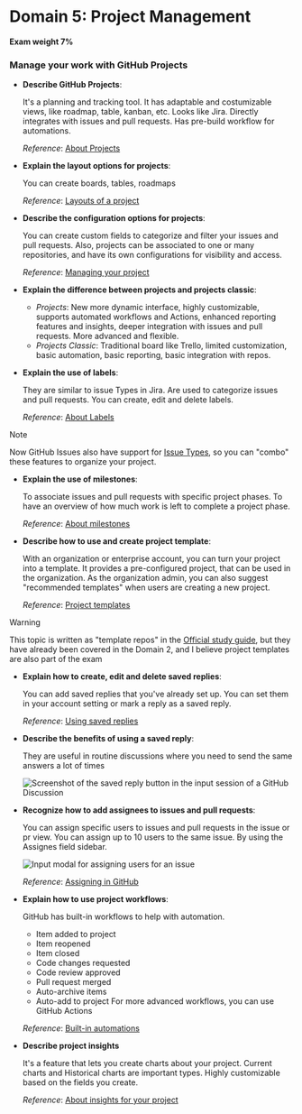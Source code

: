 # Domain 5: Project Management
**Exam weight 7%**
### Manage your work with GitHub Projects
- **Describe GitHub Projects**:
	
	It's a planning and tracking tool. It has adaptable and costumizable views, like roadmap, table, kanban, etc. Looks like Jira. Directly integrates with issues and pull requests. Has pre-build workflow for automations.

	_Reference_: [About Projects](https://docs.github.com/en/issues/planning-and-tracking-with-projects/learning-about-projects/about-projects)
	
- **Explain the layout options for projects**:
	
	You can create boards, tables, roadmaps

	_Reference_: [Layouts of a project](https://docs.github.com/en/issues/planning-and-tracking-with-projects/customizing-views-in-your-project/changing-the-layout-of-a-view)
	
- **Describe the configuration options for projects**:
	
	You can create custom fields to categorize and filter your issues and pull requests. 
	Also, projects can be associated to one or many repositories, and have its own configurations for visibility and access. 

	_Reference_: [Managing your project](https://docs.github.com/en/issues/planning-and-tracking-with-projects/managing-your-project)
	
- **Explain the difference between projects and projects classic**:
	
	- _Projects_: New more dynamic interface, highly customizable, supports automated workflows and Actions, enhanced reporting features and insights, deeper integration with issues and pull requests. More advanced and flexible.
	- _Projects Classic_: Traditional board like Trello, limited customization, basic automation, basic reporting, basic integration with repos. 
	
- **Explain the use of labels**:
	
	They are similar to issue Types in Jira. Are used to categorize issues and pull requests. You can create, edit and delete labels.

  _Reference_: [About Labels](https://docs.github.com/en/issues/using-labels-and-milestones-to-track-work/managing-labels)

> [!note]
> Now GitHub Issues also have support for [Issue Types](https://docs.github.com/en/issues/tracking-your-work-with-issues/configuring-issues/managing-issue-types-in-an-organization), so you can "combo" these features to organize your project.
	
- **Explain the use of milestones**:
	
	To associate issues and pull requests with specific project phases. To have an overview of how much work is left to complete a project phase.

	_Reference_: [About milestones](https://docs.github.com/en/issues/using-labels-and-milestones-to-track-work/about-milestones)
	
- **Describe how to use and create project template**:
	
	With an organization or enterprise account, you can turn your project into a template. It provides a pre-configured project, that can be used in the organization. As the organization admin, you can also suggest "recommended templates" when users are creating a new project.

  _Reference_: [Project templates](https://docs.github.com/en/issues/planning-and-tracking-with-projects/managing-your-project/managing-project-templates-in-your-organization)

> [!warning]
> This topic is written as "template repos" in the [Official study guide](https://assets.ctfassets.net/wfutmusr1t3h/1kmMx7AwI4qH8yIZgOmQlP/79e6ff1dfdee589d84a24dd763b1eef7/github-foundations-exam-study-guide__1_.pdf), but they have already been covered in the Domain 2, and I believe project templates are also part of the exam
	
- **Explain how to create, edit and delete saved replies**:
	
	You can add saved replies that you've already set up. You can set them in your account setting or mark a reply as a saved reply.

	_Reference_: [Using saved replies](https://docs.github.com/en/get-started/writing-on-github/working-with-saved-replies/using-saved-replies)
	
- **Describe the benefits of using a saved reply**:
	
	They are useful in routine discussions where you need to send the same answers a lot of times

  ![Screenshot of the saved reply button in the input session of a GitHub Discussion](https://github.com/user-attachments/assets/70b728a4-5859-4c3b-8f20-0dffd9c3e8cd)
	
- **Recognize how to add assignees to issues and pull requests**:
	
	You can assign specific users to issues and pull requests in the issue or pr view. You can assign up to 10 users to the same issue. By using the Assignes field sidebar.

  ![Input modal for assigning users for an issue](https://github.com/user-attachments/assets/12eb1249-2714-44f2-8442-3b348fa2d142)

	_Reference_: [Assigning in GitHub](https://docs.github.com/en/issues/tracking-your-work-with-issues/using-issues/assigning-issues-and-pull-requests-to-other-github-users)
	
- **Explain how to use project workflows**:
	
	GitHub has built-in workflows to help with automation. 
	- Item added to project
	- Item reopened
	- Item closed
	- Code changes requested
	- Code review approved
	- Pull request merged
	- Auto-archive items
	- Auto-add to project
	For more advanced workflows, you can use GitHub Actions

	_Reference_: [Built-in automations](https://docs.github.com/en/issues/planning-and-tracking-with-projects/automating-your-project/using-the-built-in-automations)
	
- **Describe project insights**
	
	It's a feature that lets you create charts about your project. Current charts and Historical charts are important types. Highly customizable based on the fields you create.

	_Reference_: [About insights for your project](https://docs.github.com/en/issues/planning-and-tracking-with-projects/viewing-insights-from-your-project/about-insights-for-projects)
